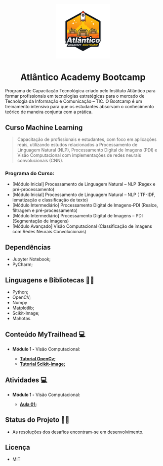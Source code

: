 <p align="center"> 
<img src="https://github.com/andressagomes26/MachineLearning_AcademyBootcamp/blob/main/Atividades%20-Aula%2001/atlantico_bootcamp-main/BOOTCAMP.png" style="max-width: 35%;" "width:35%"> 
</p>

<h1 align="center">  Atlântico Academy Bootcamp </h1>

Programa de Capacitação Tecnológica criado pelo Instituto Atlântico para formar profissionais em tecnologias estratégicas para o mercado de Tecnologia da Informação e Comunicação – TIC. O Bootcamp é um treinamento intensivo para que os estudantes absorvam o conhecimento teórico de maneira conjunta com a prática.

## Curso Machine Learning 
> Capacitação de profissionais e estudantes, com foco em aplicações reais, utilizando estudos relacionados a Processamento de Linguagem Natural (NLP), Processamento Digital de Imagens (PDI) e Visão Computacional com implementações de redes neurais convolucionais (CNN).

### Programa do Curso:
* [Módulo Inicial] Processamento de Linguagem Natural – NLP (Regex e pré-processamento)
* [Módulo Inicial] Processamento de Linguagem Natural – NLP ( TF-IDF, lematização e classificação de texto)
* [Módulo Intermediário] Processamento Digital de Imagens-PDI (Realce, filtragem e pré-processamento)
* [Módulo Intermediário] Processamento Digital de Imagens – PDI (Segmentação de imagens)
* [Módulo Avançado] Visão Computacional (Classificação de imagens com Redes Neurais Convolucionais)

## Dependências
- Jupyter Notebook;
- PyCharm;

## Linguagens e Bibliotecas 🚀🚀

- Python;
- OpenCV;
- Numpy
- Matplotlib;
- Scikit-Image;
- Mahotas.

## Conteúdo MyTrailhead 💻

* **Módulo 1 -** Visão Computacional:

  - **[Tutorial OpenCv](https://github.com/andressagomes26/MachineLearning_AcademyBootcamp/blob/main/M%C3%B3dulo%201%20-%20Vis%C3%A3o%20Computacional/Tutorial_Opencv.ipynb);**
  - **[Tutorial Scikit-Image](https://github.com/andressagomes26/MachineLearning_AcademyBootcamp/blob/main/M%C3%B3dulo%201%20-%20Vis%C3%A3o%20Computacional/Tutorial_scikit-image.ipynb);**
  

## Atividades 💻

* **Módulo 1 -** Visão Computacional:

  - **[Aula 01](https://github.com/andressagomes26/MachineLearning_AcademyBootcamp/tree/main/Atividades%20-Aula%2001/atlantico_bootcamp-main/PDI/Aula_1);**
  
## Status do Projeto 📆📌
- As resoluções dos desafios encontram-se em desenvolvimento.

## Licença
- MIT


